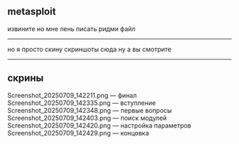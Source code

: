 ## metasploit
извините но мне лень писать ридми файл 

---

но я просто скину скриншоты сюда ну а вы смотрите 

---

## скрины

Screenshot_20250709_142211.png — финал
Screenshot_20250709_142335.png — вступление
Screenshot_20250709_142348.png — первые вопросы
Screenshot_20250709_142403.png — поиск модулей
Screenshot_20250709_142420.png — настройка параметров
Screenshot_20250709_142429.png — концовка
